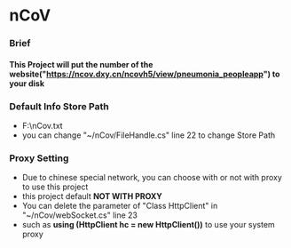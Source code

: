 # nCoV
### Brief
#### This Project will put the number of the website("https://ncov.dxy.cn/ncovh5/view/pneumonia_peopleapp") to your disk

### Default Info Store Path
- F:\nCov.txt
- you can change "~/nCov/FileHandle.cs" line 22 to change Store Path

### Proxy Setting 
- Due to chinese special network, you can choose with or not with proxy to use this project 
- this project default <B>NOT WITH PROXY</B> 
- You can delete the parameter of "Class HttpClient" in "~/nCov/webSocket.cs" line 23 
- such as <b>using (HttpClient hc = new HttpClient())</b> to use your system proxy
